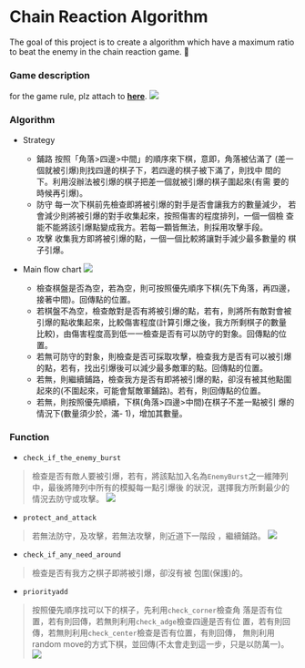 # Chain Reaction Algorithm
The goal of this project is to create a algorithm which have a maximum ratio to beat the enemy in the chain reaction game. :wind_chime: 

### Game description
for the game rule, plz attach to [**here**](https://www.youtube.com/watch?v=7YGgI02LOtw).
![](https://i.imgur.com/op1l6zh.png)

### Algorithm
* Strategy
    * 鋪路
    按照「角落>四邊>中間」的順序來下棋，意即，角落被佔滿了 (差一個就被引爆)則找四邊的棋子下，若四邊的棋子被下滿了，則找中 間的下。利用沒辦法被引爆的棋子把差一個就被引爆的棋子圍起來(有需 要的時候再引爆)。
    * 防守
    每一次下棋前先檢查即將被引爆的對手是否會讓我方的數量減少， 若會減少則將被引爆的對手收集起來，按照傷害的程度排列，一個一個檢 查能不能將該引爆點變成我方。若每一顆皆無法，則採用攻擊手段。
    * 攻擊
    收集我方即將被引爆的點，一個一個比較將讓對手減少最多數量的 棋子引爆。
    
* Main flow chart
![](https://i.imgur.com/WFg5Ucd.png)
    * 檢查棋盤是否為空，若為空，則可按照優先順序下棋(先下角落，再四邊， 接著中間)。回傳點的位置。
    * 若棋盤不為空，檢查敵對是否有將被引爆的點，若有，則將所有敵對會被 引爆的點收集起來，比較傷害程度(計算引爆之後，我方所剩棋子的數量 比較)，由傷害程度高到低一一檢查是否有可以防守的對象。回傳點的位 置。
    * 若無可防守的對象，則檢查是否可採取攻擊，檢查我方是否有可以被引爆 的點，若有，找出引爆後可以減少最多敵軍的點。回傳點的位置。
    * 若無，則繼續鋪路，檢查我方是否有即將被引爆的點，卻沒有被其他點圍 起來的(不圍起來，可能會幫敵軍鋪路)。若有，則回傳點的位置。
    * 若無，則按照優先順續，下棋(角落>四邊>中間)在棋子不差一點被引
爆的情況下(數量須少於，滿- 1)，增加其數量。

### Function

* `check_if_the_enemy_burst`
> 檢查是否有敵人要被引爆，若有，將該點加入名為`EnemyBurst`之一維陣列中，最後將陣列中所有的模擬每一點引爆後 的狀況，選擇我方所剩最少的情況去防守或攻擊。
![](https://i.imgur.com/QB1J8KK.png)

* `protect_and_attack`
> 若無法防守，及攻擊，若無法攻擊，則近道下一階段 ，繼續鋪路。
![](https://i.imgur.com/awW1VAa.png)

* `check_if_any_need_around`
> 檢查是否有我方之棋子即將被引爆，卻沒有被 包圍(保護)的。
* `priorityadd`
> 按照優先順序找可以下的棋子，先利用`check_corner`檢查角 落是否有位置，若有則回傳，若無則利用`check_adge`檢查四邊是否有位 置，若有則回傳，若無則利用`check_center`檢查是否有位置，有則回傳， 無則利用random move的方式下棋，並回傳(不太會走到這一步，只是以防萬一)。
![](https://i.imgur.com/5yYIslR.png)





